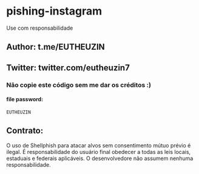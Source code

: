 # pishing-instagram
Use com responsabilidade
## Author: t.me/EUTHEUZIN
## Twitter: twitter.com/eutheuzin7
### Não copie este código sem me dar os créditos :) 

#### file password:
``EUTHEUZIN``


## Contrato:

O uso de Shellphish para atacar alvos sem consentimento mútuo prévio é ilegal. É responsabilidade do usuário final obedecer a todas as leis locais, estaduais e federais aplicáveis. O desenvolvedore não assumem nenhuma responsabilidade.
